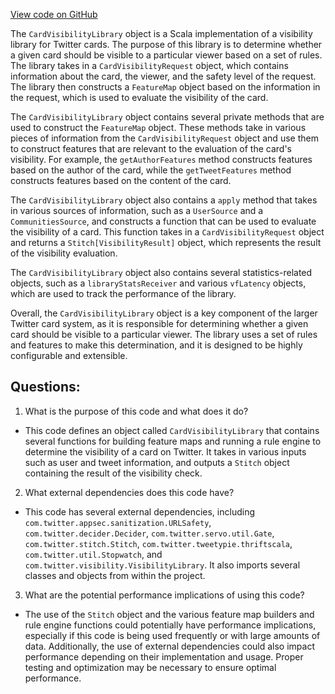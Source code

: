 [View code on GitHub](https://github.com/misbahsy/the-algorithm/visibilitylib/src/main/scala/com/twitter/visibility/interfaces/cards/CardVisibilityLibrary.scala)

The `CardVisibilityLibrary` object is a Scala implementation of a visibility library for Twitter cards. The purpose of this library is to determine whether a given card should be visible to a particular viewer based on a set of rules. The library takes in a `CardVisibilityRequest` object, which contains information about the card, the viewer, and the safety level of the request. The library then constructs a `FeatureMap` object based on the information in the request, which is used to evaluate the visibility of the card.

The `CardVisibilityLibrary` object contains several private methods that are used to construct the `FeatureMap` object. These methods take in various pieces of information from the `CardVisibilityRequest` object and use them to construct features that are relevant to the evaluation of the card's visibility. For example, the `getAuthorFeatures` method constructs features based on the author of the card, while the `getTweetFeatures` method constructs features based on the content of the card.

The `CardVisibilityLibrary` object also contains a `apply` method that takes in various sources of information, such as a `UserSource` and a `CommunitiesSource`, and constructs a function that can be used to evaluate the visibility of a card. This function takes in a `CardVisibilityRequest` object and returns a `Stitch[VisibilityResult]` object, which represents the result of the visibility evaluation.

The `CardVisibilityLibrary` object also contains several statistics-related objects, such as a `libraryStatsReceiver` and various `vfLatency` objects, which are used to track the performance of the library.

Overall, the `CardVisibilityLibrary` object is a key component of the larger Twitter card system, as it is responsible for determining whether a given card should be visible to a particular viewer. The library uses a set of rules and features to make this determination, and it is designed to be highly configurable and extensible.
## Questions: 
 1. What is the purpose of this code and what does it do?
- This code defines an object called `CardVisibilityLibrary` that contains several functions for building feature maps and running a rule engine to determine the visibility of a card on Twitter. It takes in various inputs such as user and tweet information, and outputs a `Stitch` object containing the result of the visibility check.

2. What external dependencies does this code have?
- This code has several external dependencies, including `com.twitter.appsec.sanitization.URLSafety`, `com.twitter.decider.Decider`, `com.twitter.servo.util.Gate`, `com.twitter.stitch.Stitch`, `com.twitter.tweetypie.thriftscala`, `com.twitter.util.Stopwatch`, and `com.twitter.visibility.VisibilityLibrary`. It also imports several classes and objects from within the project.

3. What are the potential performance implications of using this code?
- The use of the `Stitch` object and the various feature map builders and rule engine functions could potentially have performance implications, especially if this code is being used frequently or with large amounts of data. Additionally, the use of external dependencies could also impact performance depending on their implementation and usage. Proper testing and optimization may be necessary to ensure optimal performance.